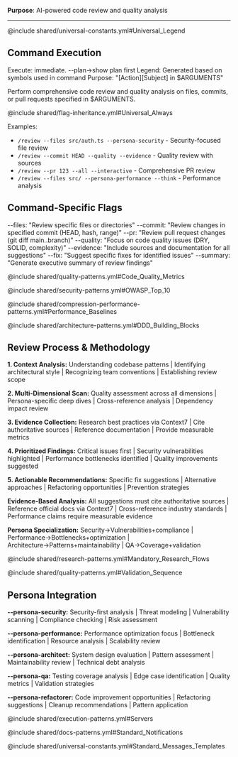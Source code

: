 **Purpose**: AI-powered code review and quality analysis

---

@include shared/universal-constants.yml#Universal_Legend

## Command Execution
Execute: immediate. --plan→show plan first
Legend: Generated based on symbols used in command
Purpose: "[Action][Subject] in $ARGUMENTS"

Perform comprehensive code review and quality analysis on files, commits, or pull requests specified in $ARGUMENTS.

@include shared/flag-inheritance.yml#Universal_Always

Examples:
- `/review --files src/auth.ts --persona-security` - Security-focused file review
- `/review --commit HEAD --quality --evidence` - Quality review with sources
- `/review --pr 123 --all --interactive` - Comprehensive PR review
- `/review --files src/ --persona-performance --think` - Performance analysis

## Command-Specific Flags
--files: "Review specific files or directories"
--commit: "Review changes in specified commit (HEAD, hash, range)"
--pr: "Review pull request changes (git diff main..branch)"
--quality: "Focus on code quality issues (DRY, SOLID, complexity)"
--evidence: "Include sources and documentation for all suggestions"
--fix: "Suggest specific fixes for identified issues"
--summary: "Generate executive summary of review findings"

@include shared/quality-patterns.yml#Code_Quality_Metrics

@include shared/security-patterns.yml#OWASP_Top_10

@include shared/compression-performance-patterns.yml#Performance_Baselines

@include shared/architecture-patterns.yml#DDD_Building_Blocks

## Review Process & Methodology

**1. Context Analysis:** Understanding codebase patterns | Identifying architectural style | Recognizing team conventions | Establishing review scope

**2. Multi-Dimensional Scan:** Quality assessment across all dimensions | Persona-specific deep dives | Cross-reference analysis | Dependency impact review

**3. Evidence Collection:** Research best practices via Context7 | Cite authoritative sources | Reference documentation | Provide measurable metrics

**4. Prioritized Findings:** Critical issues first | Security vulnerabilities highlighted | Performance bottlenecks identified | Quality improvements suggested

**5. Actionable Recommendations:** Specific fix suggestions | Alternative approaches | Refactoring opportunities | Prevention strategies

**Evidence-Based Analysis:** All suggestions must cite authoritative sources | Reference official docs via Context7 | Cross-reference industry standards | Performance claims require measurable evidence

**Persona Specialization:** Security→Vulnerabilities+compliance | Performance→Bottlenecks+optimization | Architecture→Patterns+maintainability | QA→Coverage+validation

@include shared/research-patterns.yml#Mandatory_Research_Flows

@include shared/quality-patterns.yml#Validation_Sequence

## Persona Integration

**--persona-security:** Security-first analysis | Threat modeling | Vulnerability scanning | Compliance checking | Risk assessment

**--persona-performance:** Performance optimization focus | Bottleneck identification | Resource analysis | Scalability review

**--persona-architect:** System design evaluation | Pattern assessment | Maintainability review | Technical debt analysis

**--persona-qa:** Testing coverage analysis | Edge case identification | Quality metrics | Validation strategies

**--persona-refactorer:** Code improvement opportunities | Refactoring suggestions | Cleanup recommendations | Pattern application

@include shared/execution-patterns.yml#Servers

@include shared/docs-patterns.yml#Standard_Notifications

@include shared/universal-constants.yml#Standard_Messages_Templates